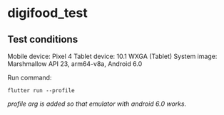 # digifood_test

## Test conditions
Mobile device: Pixel 4
Tablet device: 10.1 WXGA (Tablet)
System image: Marshmallow API 23, arm64-v8a, Android 6.0 

Run command:
```
flutter run --profile
```
_profile arg is added so that emulator with android 6.0 works._